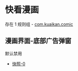# 快看漫画

存在 1 规则组 - [com.kuaikan.comic](/src/apps/com.kuaikan.comic.ts)

## 漫画界面-底部广告弹窗

默认禁用

- [快照-0](https://i.gkd.li/i/12910268)
